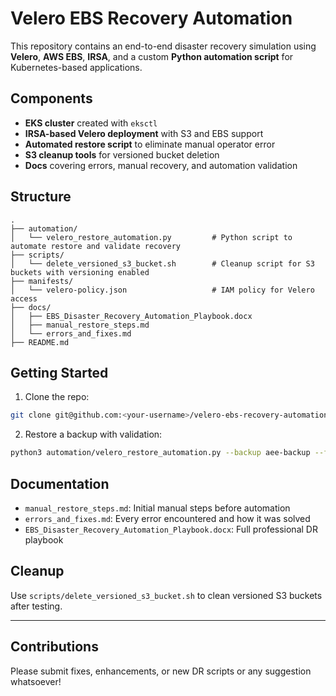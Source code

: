 # Velero EBS Recovery Automation

This repository contains an end-to-end disaster recovery simulation using **Velero**, **AWS EBS**, **IRSA**, and a custom **Python automation script** for Kubernetes-based applications.

##  Components

- **EKS cluster** created with `eksctl`
- **IRSA-based Velero deployment** with S3 and EBS support
- **Automated restore script** to eliminate manual operator error
- **S3 cleanup tools** for versioned bucket deletion
- **Docs** covering errors, manual recovery, and automation validation

##  Structure

```
.
├── automation/
│   └── velero_restore_automation.py         # Python script to automate restore and validate recovery
├── scripts/
│   └── delete_versioned_s3_bucket.sh        # Cleanup script for S3 buckets with versioning enabled
├── manifests/
│   └── velero-policy.json                   # IAM policy for Velero access
├── docs/
│   ├── EBS_Disaster_Recovery_Automation_Playbook.docx
│   ├── manual_restore_steps.md
│   └── errors_and_fixes.md
├── README.md
```

##  Getting Started

1. Clone the repo:
```bash
git clone git@github.com:<your-username>/velero-ebs-recovery-automation.git
```

2. Restore a backup with validation:
```bash
python3 automation/velero_restore_automation.py --backup aee-backup --from-ns aee --to-ns aee-a
```

##  Documentation

- `manual_restore_steps.md`: Initial manual steps before automation
- `errors_and_fixes.md`: Every error encountered and how it was solved
- `EBS_Disaster_Recovery_Automation_Playbook.docx`: Full professional DR playbook

##  Cleanup

Use `scripts/delete_versioned_s3_bucket.sh` to clean versioned S3 buckets after testing.

---

##  Contributions

Please submit fixes, enhancements, or new DR scripts or any suggestion whatsoever!



